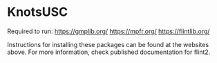 # KnotsUSC

Required to run: 
https://gmplib.org/
https://mpfr.org/
https://flintlib.org/

Instructions for installing these packages can be found at the websites above. For more information, check published documentation for flint2.